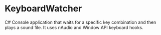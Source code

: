 # KeyboardWatcher
C# Console application that waits for a specific key combination and then plays a sound file.
It uses nAudio and Window API keyboard hooks.
